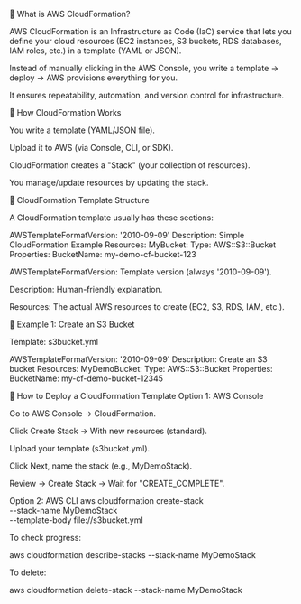 🔹 What is AWS CloudFormation?

AWS CloudFormation is an Infrastructure as Code (IaC) service that lets you define your cloud resources (EC2 instances, S3 buckets, RDS databases, IAM roles, etc.) in a template (YAML or JSON).

Instead of manually clicking in the AWS Console, you write a template → deploy → AWS provisions everything for you.

It ensures repeatability, automation, and version control for infrastructure.

🔹 How CloudFormation Works

You write a template (YAML/JSON file).

Upload it to AWS (via Console, CLI, or SDK).

CloudFormation creates a "Stack" (your collection of resources).

You manage/update resources by updating the stack.

🔹 CloudFormation Template Structure

A CloudFormation template usually has these sections:

AWSTemplateFormatVersion: '2010-09-09'
Description: Simple CloudFormation Example
Resources:
  MyBucket:
    Type: AWS::S3::Bucket
    Properties:
      BucketName: my-demo-cf-bucket-123


AWSTemplateFormatVersion: Template version (always '2010-09-09').

Description: Human-friendly explanation.

Resources: The actual AWS resources to create (EC2, S3, RDS, IAM, etc.).

🔹 Example 1: Create an S3 Bucket

Template: s3bucket.yml

AWSTemplateFormatVersion: '2010-09-09'
Description: Create an S3 bucket
Resources:
  MyDemoBucket:
    Type: AWS::S3::Bucket
    Properties:
      BucketName: my-cf-demo-bucket-12345

🔹 How to Deploy a CloudFormation Template
Option 1: AWS Console

Go to AWS Console → CloudFormation.

Click Create Stack → With new resources (standard).

Upload your template (s3bucket.yml).

Click Next, name the stack (e.g., MyDemoStack).

Review → Create Stack → Wait for "CREATE_COMPLETE".

Option 2: AWS CLI
aws cloudformation create-stack \
  --stack-name MyDemoStack \
  --template-body file://s3bucket.yml


To check progress:

aws cloudformation describe-stacks --stack-name MyDemoStack


To delete:

aws cloudformation delete-stack --stack-name MyDemoStack